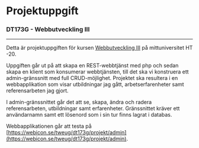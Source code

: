 # Projektuppgift
### DT173G - Webbutveckling III
---
Detta är projektuppgiften för kursen [Webbutveckling III](https://www.miun.se/utbildning/kursplaner-och-utbildningsplaner/Sok-kursplan/kursplan/?kursplanid=18690) på mittuniversitet HT -20.

Uppgiften går ut på att skapa en REST-webbtjänst med php och sedan skapa en klient som konsumerar webbtjänsten, till det ska vi konstruera ett admin-gränssnitt med full CRUD-möjlighet.
Projektet ska resultera i en webbapplikation som visar utbildningar jag gått, arbetserfarenheter samt referensarbeten jag gjort.

I admin-gränssnittet går det att se, skapa, ändra och radera referensarbeten, utbildningar samt erfarenheter. Gränssnittet kräver ett användarnamn samt ett lösenord som i sin tur finns lagrat i databas.

Webbapplikationen går att testa på [https://webicon.se/tweug/dt173g/projekt/admin](https://webicon.se/tweug/dt173g/projekt/admin).